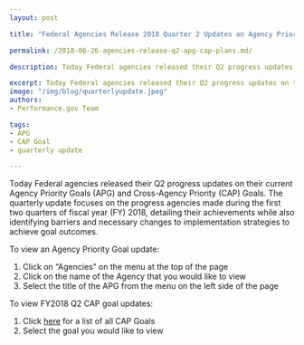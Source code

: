 ```yaml
---
layout: post

title: "Federal Agencies Release 2018 Quarter 2 Updates on Agency Priority Goal and Cross-Agency Priority Goal Progress"

permalink: /2018-06-26-agencies-release-q2-apg-cap-plans.md/

description: Today Federal agencies released their Q2 progress updates on their current Agency Priority Goals (APG) and Cross-Agency Priority (CAP) Goals.

excerpt: Today Federal agencies released their Q2 progress updates on their current Agency Priority Goals (APG) and Cross-Agency Priority (CAP) Goals.
image: "/img/blog/quarterlyupdate.jpeg"
authors:
- Performance.gov Team

tags:
- APG
- CAP Goal
- quarterly update

---
```



Today Federal agencies released their Q2 progress updates on their current Agency Priority Goals (APG) and Cross-Agency Priority (CAP) Goals. The quarterly update focuses on the progress agencies made during the first two quarters of fiscal year (FY) 2018, detailing their achievements while also identifying barriers and necessary changes to implementation strategies to achieve goal outcomes.

To view an Agency Priority Goal update:

1. Click on “Agencies” on the menu at the top of the page
2. Click on the name of the Agency that you would like to view
3. Select the title of the APG from the menu on the left side of the page

To view FY2018 Q2 CAP goal updates:

1. Click [here](https://www.performance.gov/CAP/CAP_goals.html) for a list of all CAP Goals
2. Select the goal you would like to view
